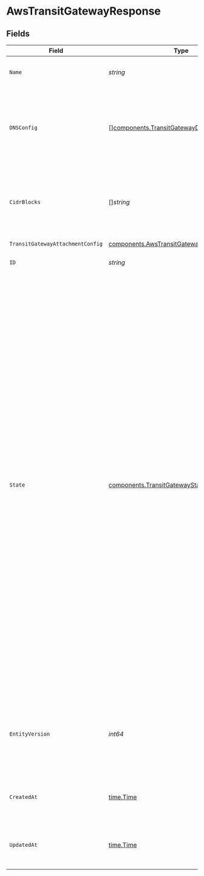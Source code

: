 # AwsTransitGatewayResponse


## Fields

| Field                                                                                                                                                                                                                                                                                                                                                                                                                                                                                                                                                                                                                                                         | Type                                                                                                                                                                                                                                                                                                                                                                                                                                                                                                                                                                                                                                                          | Required                                                                                                                                                                                                                                                                                                                                                                                                                                                                                                                                                                                                                                                      | Description                                                                                                                                                                                                                                                                                                                                                                                                                                                                                                                                                                                                                                                   | Example                                                                                                                                                                                                                                                                                                                                                                                                                                                                                                                                                                                                                                                       |
| ------------------------------------------------------------------------------------------------------------------------------------------------------------------------------------------------------------------------------------------------------------------------------------------------------------------------------------------------------------------------------------------------------------------------------------------------------------------------------------------------------------------------------------------------------------------------------------------------------------------------------------------------------------- | ------------------------------------------------------------------------------------------------------------------------------------------------------------------------------------------------------------------------------------------------------------------------------------------------------------------------------------------------------------------------------------------------------------------------------------------------------------------------------------------------------------------------------------------------------------------------------------------------------------------------------------------------------------- | ------------------------------------------------------------------------------------------------------------------------------------------------------------------------------------------------------------------------------------------------------------------------------------------------------------------------------------------------------------------------------------------------------------------------------------------------------------------------------------------------------------------------------------------------------------------------------------------------------------------------------------------------------------- | ------------------------------------------------------------------------------------------------------------------------------------------------------------------------------------------------------------------------------------------------------------------------------------------------------------------------------------------------------------------------------------------------------------------------------------------------------------------------------------------------------------------------------------------------------------------------------------------------------------------------------------------------------------- | ------------------------------------------------------------------------------------------------------------------------------------------------------------------------------------------------------------------------------------------------------------------------------------------------------------------------------------------------------------------------------------------------------------------------------------------------------------------------------------------------------------------------------------------------------------------------------------------------------------------------------------------------------------- |
| `Name`                                                                                                                                                                                                                                                                                                                                                                                                                                                                                                                                                                                                                                                        | *string*                                                                                                                                                                                                                                                                                                                                                                                                                                                                                                                                                                                                                                                      | :heavy_check_mark:                                                                                                                                                                                                                                                                                                                                                                                                                                                                                                                                                                                                                                            | Human-readable name of the transit gateway.                                                                                                                                                                                                                                                                                                                                                                                                                                                                                                                                                                                                                   | us-east-2 transit gateway                                                                                                                                                                                                                                                                                                                                                                                                                                                                                                                                                                                                                                     |
| `DNSConfig`                                                                                                                                                                                                                                                                                                                                                                                                                                                                                                                                                                                                                                                   | [][components.TransitGatewayDNSConfig](../../models/components/transitgatewaydnsconfig.md)                                                                                                                                                                                                                                                                                                                                                                                                                                                                                                                                                                    | :heavy_check_mark:                                                                                                                                                                                                                                                                                                                                                                                                                                                                                                                                                                                                                                            | List of mappings from remote DNS server IP address sets to proxied internal domains, for a transit gateway<br/>attachment.<br/>                                                                                                                                                                                                                                                                                                                                                                                                                                                                                                                               |                                                                                                                                                                                                                                                                                                                                                                                                                                                                                                                                                                                                                                                               |
| `CidrBlocks`                                                                                                                                                                                                                                                                                                                                                                                                                                                                                                                                                                                                                                                  | []*string*                                                                                                                                                                                                                                                                                                                                                                                                                                                                                                                                                                                                                                                    | :heavy_check_mark:                                                                                                                                                                                                                                                                                                                                                                                                                                                                                                                                                                                                                                            | CIDR blocks for constructing a route table for the transit gateway, when attaching to the owning<br/>network.<br/>                                                                                                                                                                                                                                                                                                                                                                                                                                                                                                                                            | [<br/>"10.0.0.0/8",<br/>"100.64.0.0/10",<br/>"172.16.0.0/12"<br/>]                                                                                                                                                                                                                                                                                                                                                                                                                                                                                                                                                                                            |
| `TransitGatewayAttachmentConfig`                                                                                                                                                                                                                                                                                                                                                                                                                                                                                                                                                                                                                              | [components.AwsTransitGatewayAttachmentConfig](../../models/components/awstransitgatewayattachmentconfig.md)                                                                                                                                                                                                                                                                                                                                                                                                                                                                                                                                                  | :heavy_check_mark:                                                                                                                                                                                                                                                                                                                                                                                                                                                                                                                                                                                                                                            | N/A                                                                                                                                                                                                                                                                                                                                                                                                                                                                                                                                                                                                                                                           |                                                                                                                                                                                                                                                                                                                                                                                                                                                                                                                                                                                                                                                               |
| `ID`                                                                                                                                                                                                                                                                                                                                                                                                                                                                                                                                                                                                                                                          | *string*                                                                                                                                                                                                                                                                                                                                                                                                                                                                                                                                                                                                                                                      | :heavy_check_mark:                                                                                                                                                                                                                                                                                                                                                                                                                                                                                                                                                                                                                                            | N/A                                                                                                                                                                                                                                                                                                                                                                                                                                                                                                                                                                                                                                                           | 0850820b-d153-4a2a-b9be-7d2204779139                                                                                                                                                                                                                                                                                                                                                                                                                                                                                                                                                                                                                          |
| `State`                                                                                                                                                                                                                                                                                                                                                                                                                                                                                                                                                                                                                                                       | [components.TransitGatewayState](../../models/components/transitgatewaystate.md)                                                                                                                                                                                                                                                                                                                                                                                                                                                                                                                                                                              | :heavy_check_mark:                                                                                                                                                                                                                                                                                                                                                                                                                                                                                                                                                                                                                                            | The current state of the Transit Gateway. Possible values:<br/>- `created` - The attachment has been created but is not attached to transit gateway.<br/>- `initializing` - The attachment is in the process of being initialized and is setting up necessary resources.<br/>- `pending` - acceptance The attachment request is awaiting acceptance in customer VPC.<br/>- `ready` - The transit gateway attachment is fully operational and can route traffic as configured.<br/>- `terminating` - The attachment is in the process of being deleted and is no longer accepting new traffic.<br/>- `terminated` - The attachment has been fully deleted and is no longer available.<br/> |                                                                                                                                                                                                                                                                                                                                                                                                                                                                                                                                                                                                                                                               |
| `EntityVersion`                                                                                                                                                                                                                                                                                                                                                                                                                                                                                                                                                                                                                                               | *int64*                                                                                                                                                                                                                                                                                                                                                                                                                                                                                                                                                                                                                                                       | :heavy_check_mark:                                                                                                                                                                                                                                                                                                                                                                                                                                                                                                                                                                                                                                            | Monotonically-increasing version count of the transit gateway, to indicate the order of updates to the<br/>transit gateway.<br/>                                                                                                                                                                                                                                                                                                                                                                                                                                                                                                                              | 1                                                                                                                                                                                                                                                                                                                                                                                                                                                                                                                                                                                                                                                             |
| `CreatedAt`                                                                                                                                                                                                                                                                                                                                                                                                                                                                                                                                                                                                                                                   | [time.Time](https://pkg.go.dev/time#Time)                                                                                                                                                                                                                                                                                                                                                                                                                                                                                                                                                                                                                     | :heavy_check_mark:                                                                                                                                                                                                                                                                                                                                                                                                                                                                                                                                                                                                                                            | An RFC-3339 timestamp representation of transit gateway creation date.                                                                                                                                                                                                                                                                                                                                                                                                                                                                                                                                                                                        | 2022-11-04T20:10:06.927Z                                                                                                                                                                                                                                                                                                                                                                                                                                                                                                                                                                                                                                      |
| `UpdatedAt`                                                                                                                                                                                                                                                                                                                                                                                                                                                                                                                                                                                                                                                   | [time.Time](https://pkg.go.dev/time#Time)                                                                                                                                                                                                                                                                                                                                                                                                                                                                                                                                                                                                                     | :heavy_check_mark:                                                                                                                                                                                                                                                                                                                                                                                                                                                                                                                                                                                                                                            | An RFC-3339 timestamp representation of transit gateway update date.                                                                                                                                                                                                                                                                                                                                                                                                                                                                                                                                                                                          | 2022-11-04T20:10:06.927Z                                                                                                                                                                                                                                                                                                                                                                                                                                                                                                                                                                                                                                      |